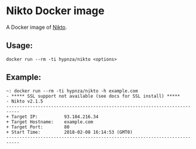 # Nikto Docker image
A Docker image of [Nikto](https://cirt.net/Nikto2).

## Usage:

    docker run --rm -ti hypnza/nikto <options>

## Example:

    ~: docker run --rm -ti hypnza/nikto -h example.com
    - ***** SSL support not available (see docs for SSL install) *****
    - Nikto v2.1.5
    ---------------------------------------------------------------------------
    + Target IP:          93.184.216.34
    + Target Hostname:    example.com
    + Target Port:        80
    + Start Time:         2018-02-08 16:14:53 (GMT0)
    ---------------------------------------------------------------------------
